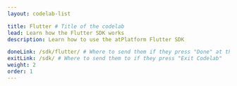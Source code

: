 ```yaml
---
layout: codelab-list

title: Flutter # Title of the codelab
lead: Learn how the Flutter SDK works
description: Learn how to use the atPlatform Flutter SDK

doneLink: /sdk/flutter/ # Where to send them if they press "Done" at the end of the Codelab
exitLink: /sdk/ # Where to send them to if they press "Exit Codelab"
weight: 2
order: 1
---
```

